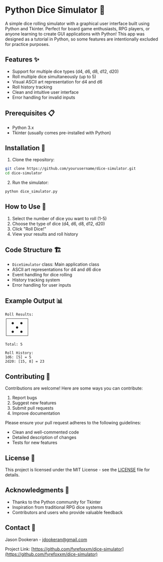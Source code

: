 # Python Dice Simulator 🎲

A simple dice rolling simulator with a graphical user interface built using Python and Tkinter. Perfect for board game enthusiasts, RPG players, or anyone learning to create GUI applications with Python! This app was designed as a tutorial in Python, so some features are intentionally excluded for practice purposes.
## Features ✨

- Support for multiple dice types (d4, d6, d8, d12, d20)
- Roll multiple dice simultaneously (up to 5)
- Visual ASCII art representation for d4 and d6
- Roll history tracking
- Clean and intuitive user interface
- Error handling for invalid inputs


## Prerequisites 📋

- Python 3.x
- Tkinter (usually comes pre-installed with Python)

## Installation 🚀

1. Clone the repository:
```bash
git clone https://github.com/yourusername/dice-simulator.git
cd dice-simulator
```

2. Run the simulator:
```bash
python dice_simulator.py
```

## How to Use 📖

1. Select the number of dice you want to roll (1-5)
2. Choose the type of dice (d4, d6, d8, d12, d20)
3. Click "Roll Dice!"
4. View your results and roll history

## Code Structure 🏗️

- `DiceSimulator` class: Main application class
- ASCII art representations for d4 and d6 dice
- Event handling for dice rolling
- History tracking system
- Error handling for user inputs

## Example Output 📊

```
Roll Results:
┌─────────┐
│  ●   ●  │
│    ●    │
│  ●   ●  │
└─────────┘

Total: 5

Roll History:
1d6: [5] = 5
2d20: [15, 8] = 23
```

## Contributing 🤝

Contributions are welcome! Here are some ways you can contribute:

1. Report bugs
2. Suggest new features
3. Submit pull requests
4. Improve documentation

Please ensure your pull request adheres to the following guidelines:
- Clean and well-commented code
- Detailed description of changes
- Tests for new features


## License 📝

This project is licensed under the MIT License - see the [LICENSE](LICENSE) file for details.

## Acknowledgments 🙏

- Thanks to the Python community for Tkinter
- Inspiration from traditional RPG dice systems
- Contributors and users who provide valuable feedback

## Contact 📧

Jason Dookeran - jdookeran@gmail.com

Project Link: [https://github.com/fyrefoxxm/dice-simulator](https://github.com/fyrefoxxm/dice-simulator)
